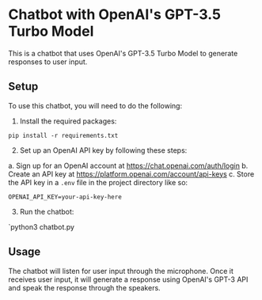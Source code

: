 # Chatbot with OpenAI's GPT-3.5 Turbo Model

This is a chatbot that uses OpenAI's GPT-3.5 Turbo Model to generate responses to user input.

## Setup

To use this chatbot, you will need to do the following:

1. Install the required packages:

`pip install -r requirements.txt`

2. Set up an OpenAI API key by following these steps:

a. Sign up for an OpenAI account at https://chat.openai.com/auth/login
b. Create an API key at https://platform.openai.com/account/api-keys
c. Store the API key in a `.env` file in the project directory like so:

   ```
   OPENAI_API_KEY=your-api-key-here
   ```

3. Run the chatbot:

`python3 chatbot.py 

## Usage

The chatbot will listen for user input through the microphone. Once it receives user input, it will generate a response using OpenAI's GPT-3 API and speak the response through the speakers.
